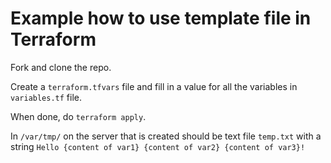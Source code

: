 # Example how to use template file in Terraform

Fork and clone the repo.

Create a `terraform.tfvars` file and fill in a value for all the variables in `variables.tf` file.

When done, do `terraform apply`.

In `/var/tmp/` on the server that is created should be text file `temp.txt` with a string `Hello {content of var1} {content of var2} {content of var3}!`

